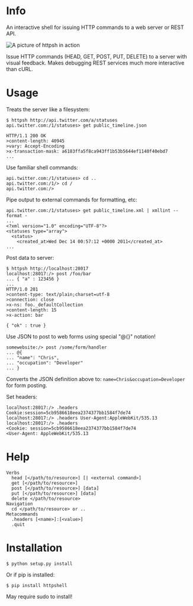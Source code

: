 # Info

An interactive shell for issuing HTTP commands to a web server or REST API.

![A picture of httpsh in action](http://i.imgur.com/3RPIS.png)

Issue HTTP commands (HEAD, GET, POST, PUT, DELETE) to a server with visual
feedback.   Makes debugging REST services much more interactive than cURL.

# Usage

Treats the server like a filesystem:

```
$ httpsh http://api.twitter.com/a/statuses
api.twitter.com:/1/statuses> get public_timeline.json

HTTP/1.1 200 OK
>content-length: 40945
>vary: Accept-Encoding
>x-transaction-mask: a6183ffa5f8ca943ff1b53b5644ef1140f40ebd7
...
```

Use familiar shell commands:

```
api.twitter.com:/1/statuses> cd ..
api.twitter.com:/1/> cd /
api.twitter.com:/>
```

Pipe output to external commands for formatting, etc:

```
api.twitter.com:/1/statuses> get public_timeline.xml | xmllint --format -
...
<?xml version="1.0" encoding="UTF-8"?>
<statuses type="array">
  <status>
    <created_at>Wed Dec 14 00:57:12 +0000 2011</created_at>
...
```

Post data to server:

```
$ httpsh http://localhost:28017
localhost:28017:/> post /foo/bar
... { "a" : 123456 }
... 
HTTP/1.0 201 
>content-type: text/plain;charset=utf-8
>connection: close
>x-ns: foo._defaultCollection
>content-length: 15
>x-action: bar

{ "ok" : true }
```

Use JSON to post to web forms using special "@{}" notation!

```
somewebsite:/> post /some/form/handler
... @{
... "name": "Chris",
... "occupation": "Developer"  
... }
```

Converts the JSON definition above to: `name=Chris&occupation=Developer` for
form posting.

Set headers:

```
localhost:28017:/> .headers Cookie:session=5cb9586618eea2374377bb1584f7de74
localhost:28017:/> .headers User-Agent:AppleWebKit/535.13
localhost:28017:/> .headers
<Cookie: session=5cb9586618eea2374377bb1584f7de74
<User-Agent: AppleWebKit/535.13
```

# Help

```
Verbs
  head [</path/to/resource>] [| <external command>]
  get [</path/to/resource>]
  post [</path/to/resource>] [data]
  put [</path/to/resource>] [data]
  delete </path/to/resource>
Navigation
  cd </path/to/resource> or ..
Metacommands
  .headers [<name>]:[<value>]
  .quit
```

# Installation

    $ python setup.py install

Or if pip is installed:

    $ pip install httpshell

May require sudo to install!
